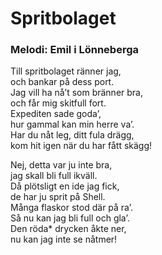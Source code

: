 # Spritbolaget
### Melodi: Emil i Lönneberga
Till spritbolaget ränner jag,\
och bankar på dess port.\
Jag vill ha nå’t som bränner bra,\
och får mig skitfull fort.\
Expediten sade goda’,\
hur gammal kan min herre va’.\
Har du nåt leg, ditt fula drägg,\
kom hit igen när du har fått skägg!

Nej, detta var ju inte bra,\
jag skall bli full ikväll.\
Då plötsligt en ide jag fick,\
de har ju sprit på Shell.\
Många flaskor stod där på ra’.\
Så nu kan jag bli full och gla’.\
Den röda* drycken åkte ner,\
nu kan jag inte se nåtmer!